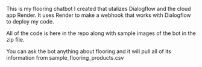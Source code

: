 This is my flooring chatbot I created that utalizes Dialogflow and the cloud app Render. It uses Render to make a webhook that works with Dialogflow to deploy my code. 

All of the code is here in the repo along with sample images of the bot in the zip file.

You can ask the bot anything about flooring and it will pull all of its information from sample_flooring_products.csv
